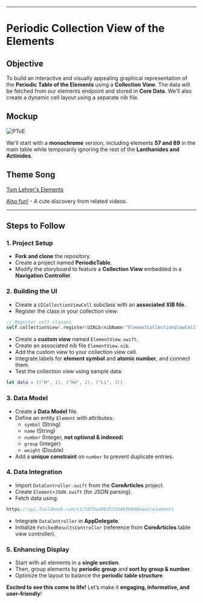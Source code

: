  

---

# Periodic Collection View of the Elements  

## Objective  
To build an interactive and visually appealing graphical representation of the **Periodic Table of the Elements** using a **Collection View**. The data will be fetched from our elements endpoint and stored in **Core Data**. We'll also create a dynamic cell layout using a separate nib file.  

## Mockup  
![PToE](http://www.visionlearning.com/images/figure-images/52-a.jpg)  

We'll start with a **monochrome** version, including elements **57 and 89** in the main table while temporarily ignoring the rest of the **Lanthanides and Actinides**.  

## Theme Song  
[Tom Lehrer's Elements](https://www.youtube.com/watch?v=zGM-wSKFBpo)  

[Also fun!](https://www.youtube.com/watch?v=v1TfPDlA1xE) - A cute discovery from related videos.  

---  
## Steps to Follow  

### 1. Project Setup  
- **Fork and clone** the repository.  
- Create a project named **PeriodicTable**.  
- Modify the storyboard to feature a **Collection View** embedded in a **Navigation Controller**.  

### 2. Building the UI  
- Create a `UICollectionViewCell` subclass with an **associated XIB file**.  
- Register the class in your collection view:  
```swift
// Register cell classes
self.collectionView!.register(UINib(nibName:"ElementCollectionViewCell", bundle: nil), forCellWithReuseIdentifier: reuseIdentifier)
```  
- Create a **custom view** named `ElementView.swift`.  
- Create an associated nib file `ElementView.xib`.  
- Add the custom view to your collection view cell.  
- Integrate labels for **element symbol** and **atomic number**, and connect them.  
- Test the collection view using sample data:  
```swift
let data = [("H", 1), ("He", 2), ("Li", 3)]
```  

### 3. Data Model  
- Create a **Data Model** file.  
- Define an entity `Element` with attributes:  
  - `symbol` (String)  
  - `name` (String)  
  - `number` (Integer, **not optional & indexed**)  
  - `group` (Integer)  
  - `weight` (Double)  
- Add a **unique constraint** on `number` to prevent duplicate entries.  

### 4. Data Integration  
- Import `DataController.swift` from the **CoreArticles** project.  
- Create `Element+JSON.swift` (for JSON parsing).  
- Fetch data using:  
```swift
https://api.fieldbook.com/v1/5859ad86d53164030048bae2/elements
```  
- Integrate `DataController` in **AppDelegate**.  
- Initialize `FetchedResultsController` (reference from **CoreArticles** table view controller).  

### 5. Enhancing Display  
- Start with all elements in a **single section**.  
- Then, group elements by **periodic group** and **sort by group & number**.  
- Optimize the layout to balance the **periodic table structure**.  

**Excited to see this come to life!** Let’s make it **engaging, informative, and user-friendly**!  
